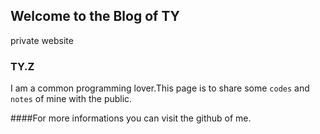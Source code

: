 ## Welcome to the Blog of TY

private website

### TY.Z

I am a common programming lover.This page  is to share some `codes` and `notes` of mine with the public.

####For more informations you can visit the github of me.

